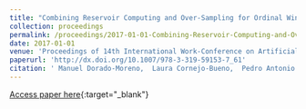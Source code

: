```yaml
---
title: "Combining Reservoir Computing and Over-Sampling for Ordinal Wind Power Ramp Prediction"
collection: proceedings
permalink: /proceedings/2017-01-01-Combining-Reservoir-Computing-and-Over-Sampling-for-Ordinal-Wind-Power-Ramp-Prediction
date: 2017-01-01
venue: 'Proceedings of 14th International Work-Conference on Artificial and Natural Neural Networks (IWANN2017)'
paperurl: 'http://dx.doi.org/10.1007/978-3-319-59153-7_61'
citation: ' Manuel Dorado-Moreno,  Laura Cornejo-Bueno,  Pedro Antonio Gutiérrez,  Luis Prieto,  Sancho Salcedo-Sanz,  César Hervás-Martínez, &quot;Combining Reservoir Computing and Over-Sampling for Ordinal Wind Power Ramp Prediction.&quot; Proceedings of 14th International Work-Conference on Artificial and Natural Neural Networks (IWANN2017), Vol.10305, 2017, Cádiz, Spain, pp.708-719.'
---
```

[Access paper here](http://dx.doi.org/10.1007/978-3-319-59153-7_61){:target="_blank"}
